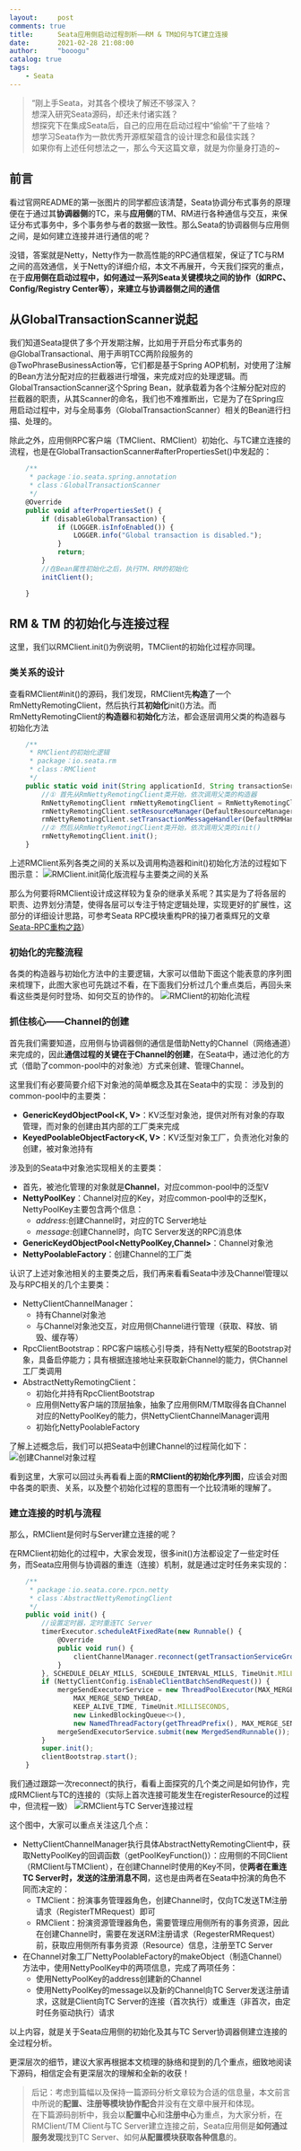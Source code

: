 ```yaml
---
layout:     post
comments: true
title:      Seata应用侧启动过程剖析——RM & TM如何与TC建立连接
date:       2021-02-28 21:08:00
author:     "booogu"
catalog: true
tags:
    - Seata
---
```


> “刚上手Seata，对其各个模块了解还不够深入？ <br>
想深入研究Seata源码，却还未付诸实践？<br>
想探究下在集成Seata后，自己的应用在启动过程中“偷偷”干了些啥？<br>
想学习Seata作为一款优秀开源框架蕴含的设计理念和最佳实践？<br>
如果你有上述任何想法之一，那么今天这篇文章，就是为你量身打造的~

## 前言
看过官网README的第一张图片的同学都应该清楚，Seata协调分布式事务的原理便在于通过其**协调器侧**的TC，来与**应用侧**的TM、RM进行各种通信与交互，来保证分布式事务中，多个事务参与者的数据一致性。那么Seata的协调器侧与应用侧之间，是如何建立连接并进行通信的呢？

没错，答案就是Netty，Netty作为一款高性能的RPC通信框架，保证了TC与RM之间的高效通信，关于Netty的详细介绍，本文不再展开，今天我们探究的重点，在于**应用侧在启动过程中，如何通过一系列Seata关键模块之间的协作（如RPC、Config/Registry Center等），来建立与协调器侧之间的通信**

## 从GlobalTransactionScanner说起
我们知道Seata提供了多个开发期注解，比如用于开启分布式事务的@GlobalTransactional、用于声明TCC两阶段服务的@TwoPhraseBusinessAction等，它们都是基于Spring AOP机制，对使用了注解的Bean方法分配对应的拦截器进行增强，来完成对应的处理逻辑。而GlobalTransactionScanner这个Spring Bean，就承载着为各个注解分配对应的拦截器的职责，从其Scanner的命名，我们也不难推断出，它是为了在Spring应用启动过程中，对与全局事务（GlobalTransactionScanner）相关的Bean进行扫描、处理的。

除此之外，应用侧RPC客户端（TMClient、RMClient）初始化、与TC建立连接的流程，也是在GlobalTransactionScanner#afterPropertiesSet()中发起的：

````js
    /**
     * package：io.seata.spring.annotation
     * class：GlobalTransactionScanner
     */
    @Override
    public void afterPropertiesSet() {
        if (disableGlobalTransaction) {
            if (LOGGER.isInfoEnabled()) {
                LOGGER.info("Global transaction is disabled.");
            }
            return;
        }
        //在Bean属性初始化之后，执行TM、RM的初始化
        initClient();

    }
````

## RM & TM 的初始化与连接过程
这里，我们以RMClient.init()为例说明，TMClient的初始化过程亦同理。
### 类关系的设计
查看RMClient#init()的源码，我们发现，RMClient先**构造**了一个RmNettyRemotingClient，然后执行其**初始化**init()方法。而RmNettyRemotingClient的**构造器**和**初始化**方法，都会逐层调用父类的构造器与初始化方法

```js
    /**
     * RMClient的初始化逻辑
     * package：io.seata.rm
     * class：RMClient
     */
    public static void init(String applicationId, String transactionServiceGroup) {
        //① 首先从RmNettyRemotingClient类开始，依次调用父类的构造器        
        RmNettyRemotingClient rmNettyRemotingClient = RmNettyRemotingClient.getInstance(applicationId, transactionServiceGroup);
        rmNettyRemotingClient.setResourceManager(DefaultResourceManager.get());
        rmNettyRemotingClient.setTransactionMessageHandler(DefaultRMHandler.get());
        //② 然后从RmNettyRemotingClient类开始，依次调用父类的init()
        rmNettyRemotingClient.init();
    }
```
上述RMClient系列各类之间的关系以及调用构造器和init()初始化方法的过程如下图示意：
![RMClient.init简化版流程与主要类之间的关系](http://booogu.top/img/in-post/rmclient_relation.jpg)


那么为何要将RMClient设计成这样较为复杂的继承关系呢？其实是为了将各层的职责、边界划分清楚，使得各层可以专注于特定逻辑处理，实现更好的扩展性，这部分的详细设计思路，可参考Seata RPC模块重构PR的操刀者乘辉兄的文章[Seata-RPC重构之路](https://mp.weixin.qq.com/s/PCSZ4a8cgmyZNhbUrO-BZQ)）

### 初始化的完整流程
各类的构造器与初始化方法中的主要逻辑，大家可以借助下面这个能表意的序列图来梳理下，此图大家也可先跳过不看，在下面我们分析过几个重点类后，再回头来看这些类是何时登场、如何交互的协作的。
![RMClient的初始化流程](http://booogu.top/img/in-post/rmclient_initialization.png)

### 抓住核心——Channel的创建
首先我们需要知道，应用侧与协调器侧的通信是借助Netty的Channel（网络通道）来完成的，因此**通信过程的关键在于Channel的创建**，在Seata中，通过池化的方式（借助了common-pool中的对象池）方式来创建、管理Channel。

这里我们有必要简要介绍下对象池的简单概念及其在Seata中的实现：
涉及到的common-pool中的主要类：
* **GenericKeydObjectPool<K, V>**：KV泛型对象池，提供对所有对象的存取管理，而对象的创建由其内部的工厂类来完成
* **KeyedPoolableObjectFactory<K, V>**：KV泛型对象工厂，负责池化对象的创建，被对象池持有

涉及到的Seata中对象池实现相关的主要类：
* 首先，被池化管理的对象就是**Channel**，对应common-pool中的泛型V
* **NettyPoolKey**：Channel对应的Key，对应common-pool中的泛型K，NettyPoolKey主要包含两个信息：
    - *address*:创建Channel时，对应的TC Server地址
    - *message*:创建Channel时，向TC Server发送的RPC消息体
* **GenericKeydObjectPool<NettyPoolKey,Channel>**：Channel对象池
* **NettyPoolableFactory**：创建Channel的工厂类


认识了上述对象池相关的主要类之后，我们再来看看Seata中涉及Channel管理以及与RPC相关的几个主要类：

* NettyClientChannelManager：
  - 持有Channel对象池
  - 与Channel对象池交互，对应用侧Channel进行管理（获取、释放、销毁、缓存等）
* RpcClientBootstrap：RPC客户端核心引导类，持有Netty框架的Bootstrap对象，具备启停能力；具有根据连接地址来获取新Channel的能力，供Channel工厂类调用
* AbstractNettyRemotingClient：
  - 初始化并持有RpcClientBootstrap
  - 应用侧Netty客户端的顶层抽象，抽象了应用侧RM/TM取得各自Channel对应的NettyPoolKey的能力，供NettyClientChannelManager调用
  - 初始化NettyPoolableFactory

了解上述概念后，我们可以把Seata中创建Channel的过程简化如下：
![创建Channel对象过程](http://booogu.top/img/in-post/create_channel.jpg)

看到这里，大家可以回过头再看看上面的**RMClient的初始化序列图**，应该会对图中各类的职责、关系，以及整个初始化过程的意图有一个比较清晰的理解了。

### 建立连接的时机与流程
那么，RMClient是何时与Server建立连接的呢？

在RMClient初始化的过程中，大家会发现，很多init()方法都设定了一些定时任务，而Seata应用侧与协调器的重连（连接）机制，就是通过定时任务来实现的：

```js
    /**
     * package：io.seata.core.rpcn.netty
     * class：AbstractNettyRemotingClient
     */
    public void init() {
        //设置定时器，定时重连TC Server
        timerExecutor.scheduleAtFixedRate(new Runnable() {
            @Override
            public void run() {
                clientChannelManager.reconnect(getTransactionServiceGroup());
            }
        }, SCHEDULE_DELAY_MILLS, SCHEDULE_INTERVAL_MILLS, TimeUnit.MILLISECONDS);
        if (NettyClientConfig.isEnableClientBatchSendRequest()) {
            mergeSendExecutorService = new ThreadPoolExecutor(MAX_MERGE_SEND_THREAD,
                MAX_MERGE_SEND_THREAD,
                KEEP_ALIVE_TIME, TimeUnit.MILLISECONDS,
                new LinkedBlockingQueue<>(),
                new NamedThreadFactory(getThreadPrefix(), MAX_MERGE_SEND_THREAD));
            mergeSendExecutorService.submit(new MergedSendRunnable());
        }
        super.init();
        clientBootstrap.start();
    }
```


我们通过跟踪一次reconnect的执行，看看上面探究的几个类之间是如何协作，完成RMClient与TC的连接的（实际上首次连接可能发生在registerResource的过程中，但流程一致）
![RMClient与TC Server连接过程](http://booogu.top/img/in-post/rmclient_connect_tcserver.png)

这个图中，大家可以重点关注这几个点：
* NettyClientChannelManager执行具体AbstractNettyRemotingClient中，获取NettyPoolKey的回调函数（getPoolKeyFunction()）：应用侧的不同Client（RMClient与TMClient），在创建Channel时使用的Key不同，使**两者在重连TC Server时，发送的注册消息不同**，这也是由两者在Seata中扮演的角色不同而决定的：
  - TMClient：扮演事务管理器角色，创建Channel时，仅向TC发送TM注册请求（RegisterTMRequest）即可
  - RMClient：扮演资源管理器角色，需要管理应用侧所有的事务资源，因此在创建Channel时，需要在发送RM注册请求（RegesterRMRequest）前，获取应用侧所有事务资源（Resource）信息，注册至TC Server
* 在Channel对象工厂NettyPoolableFactory的makeObject（制造Channel）方法中，使用NettyPoolKey中的两项信息，完成了两项任务：
    - 使用NettyPoolKey的address创建新的Channel
    - 使用NettyPoolKey的message以及新的Channel向TC Server发送注册请求，这就是Client向TC Server的连接（首次执行）或重连（非首次，由定时任务驱动执行）请求

以上内容，就是关于Seata应用侧的初始化及其与TC Server协调器侧建立连接的全过程分析。

更深层次的细节，建议大家再根据本文梳理的脉络和提到的几个重点，细致地阅读下源码，相信定会有更深层次的理解和全新的收获！

> 后记：考虑到篇幅以及保持一篇源码分析文章较为合适的信息量，本文前言中所说的**配置、注册等模块协作配合**并没有在文章中展开和体现。<br>
在下篇源码剖析中，我会以**配置中心**和**注册中心**为重点，为大家分析，在RMClient/TM Client与TC Server建立连接之前，Seata应用侧是**如何通过服务发现**找到TC Server、如何**从配置模块获取各种信息**的。